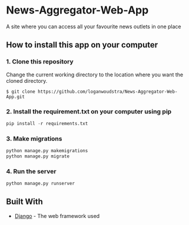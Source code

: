 # News-Aggregator-Web-App 
A site where you can access all your favourite news outlets in one place

## How to install this app on your computer
### 1. Clone this repository
Change the current working directory to the location where you want the cloned directory.
```terminal
$ git clone https://github.com/loganwoudstra/News-Aggregator-Web-App.git 
```

### 2. Install the requirement.txt on your computer using pip

```python
pip install -r requirements.txt
```

### 3. Make migrations
```python
python manage.py makemigrations
python manage.py migrate
```

### 4. Run the server
```python
python manage.py runserver
```

## Built With
* [Django](https://www.djangoproject.com/) - The web framework used
